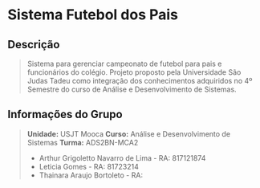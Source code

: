 
# Sistema Futebol dos Pais

## Descrição

> Sistema para gerenciar campeonato de futebol para pais e funcionários do colégio. Projeto proposto pela Universidade São Judas Tadeu como integração dos conhecimentos adquiridos no 4º Semestre do curso de Análise e Desenvolvimento de Sistemas.

## Informações do Grupo

> **Unidade:** USJT Mooca 
> **Curso:** Análise e Desenvolvimento de Sistemas 
> **Turma:** ADS2BN-MCA2
> - Arthur Grigoletto Navarro de Lima  - RA: 817121874
> - Leticia Gomes  - RA: 81723214
> - Thainara Araujo Bortoleto - RA: 
